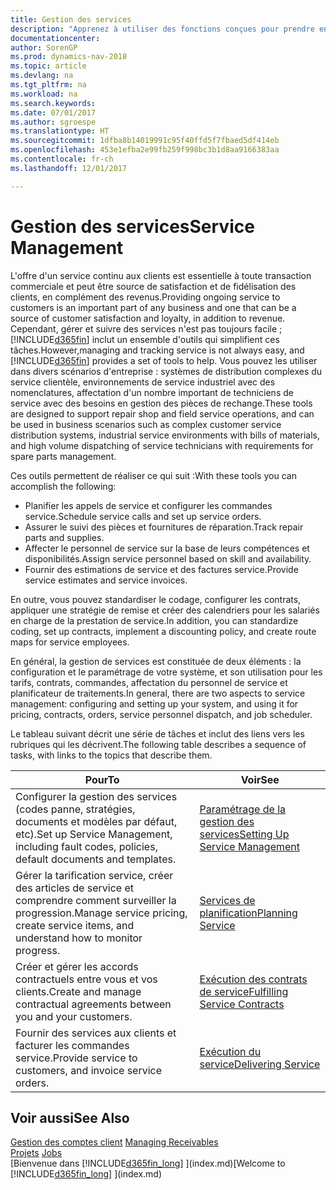 ```yaml
---
title: Gestion des services
description: "Apprenez à utiliser des fonctions conçues pour prendre en charge les opérations de l'atelier de réparation et du service clientèle."
documentationcenter: 
author: SorenGP
ms.prod: dynamics-nav-2018
ms.topic: article
ms.devlang: na
ms.tgt_pltfrm: na
ms.workload: na
ms.search.keywords: 
ms.date: 07/01/2017
ms.author: sgroespe
ms.translationtype: HT
ms.sourcegitcommit: 1dfba8b14019991c95f40ffd5f7fbaed5df414eb
ms.openlocfilehash: 453e1efba2e99fb259f998bc3b1d8aa9166383aa
ms.contentlocale: fr-ch
ms.lasthandoff: 12/01/2017

---
```

# <a name="service-management"></a><span data-ttu-id="9b73e-103">Gestion des services</span><span class="sxs-lookup"><span data-stu-id="9b73e-103">Service Management</span></span>
<span data-ttu-id="9b73e-104">L'offre d'un service continu aux clients est essentielle à toute transaction commerciale et peut être source de satisfaction et de fidélisation des clients, en complément des revenus.</span><span class="sxs-lookup"><span data-stu-id="9b73e-104">Providing ongoing service to customers is an important part of any business and one that can be a source of customer satisfaction and loyalty, in addition to revenue.</span></span> <span data-ttu-id="9b73e-105">Cependant, gérer et suivre des services n'est pas toujours facile ; [!INCLUDE[d365fin](includes/d365fin_md.md)] inclut un ensemble d'outils qui simplifient ces tâches.</span><span class="sxs-lookup"><span data-stu-id="9b73e-105">However,managing and tracking service is not always easy, and [!INCLUDE[d365fin](includes/d365fin_md.md)] provides a set of tools to help.</span></span> <span data-ttu-id="9b73e-106">Vous pouvez les utiliser dans divers scénarios d'entreprise : systèmes de distribution complexes du service clientèle, environnements de service industriel avec des nomenclatures, affectation d'un nombre important de techniciens de service avec des besoins en gestion des pièces de rechange.</span><span class="sxs-lookup"><span data-stu-id="9b73e-106">These tools are designed to support repair shop and field service operations, and can be used in business scenarios such as complex customer service distribution systems, industrial service environments with bills of materials, and high volume dispatching of service technicians with requirements for spare parts management.</span></span>  

 <span data-ttu-id="9b73e-107">Ces outils permettent de réaliser ce qui suit :</span><span class="sxs-lookup"><span data-stu-id="9b73e-107">With these tools you can accomplish the following:</span></span>  

* <span data-ttu-id="9b73e-108">Planifier les appels de service et configurer les commandes service.</span><span class="sxs-lookup"><span data-stu-id="9b73e-108">Schedule service calls and set up service orders.</span></span>  
* <span data-ttu-id="9b73e-109">Assurer le suivi des pièces et fournitures de réparation.</span><span class="sxs-lookup"><span data-stu-id="9b73e-109">Track repair parts and supplies.</span></span>  
* <span data-ttu-id="9b73e-110">Affecter le personnel de service sur la base de leurs compétences et disponibilités.</span><span class="sxs-lookup"><span data-stu-id="9b73e-110">Assign service personnel based on skill and availability.</span></span>  
* <span data-ttu-id="9b73e-111">Fournir des estimations de service et des factures service.</span><span class="sxs-lookup"><span data-stu-id="9b73e-111">Provide service estimates and service invoices.</span></span>  

<span data-ttu-id="9b73e-112">En outre, vous pouvez standardiser le codage, configurer les contrats, appliquer une stratégie de remise et créer des calendriers pour les salariés en charge de la prestation de service.</span><span class="sxs-lookup"><span data-stu-id="9b73e-112">In addition, you can standardize coding, set up contracts, implement a discounting policy, and create route maps for service employees.</span></span>  

<span data-ttu-id="9b73e-113">En général, la gestion de services est constituée de deux éléments : la configuration et le paramétrage de votre système, et son utilisation pour les tarifs, contrats, commandes, affectation du personnel de service et planificateur de traitements.</span><span class="sxs-lookup"><span data-stu-id="9b73e-113">In general, there are two aspects to service management: configuring and setting up your system, and using it for pricing, contracts, orders, service personnel dispatch, and job scheduler.</span></span>  

<span data-ttu-id="9b73e-114">Le tableau suivant décrit une série de tâches et inclut des liens vers les rubriques qui les décrivent.</span><span class="sxs-lookup"><span data-stu-id="9b73e-114">The following table describes a sequence of tasks, with links to the topics that describe them.</span></span>   

|<span data-ttu-id="9b73e-115">**Pour**</span><span class="sxs-lookup"><span data-stu-id="9b73e-115">**To**</span></span>|<span data-ttu-id="9b73e-116">**Voir**</span><span class="sxs-lookup"><span data-stu-id="9b73e-116">**See**</span></span>|  
|------------|-------------|  
|<span data-ttu-id="9b73e-117">Configurer la gestion des services (codes panne, stratégies, documents et modèles par défaut, etc).</span><span class="sxs-lookup"><span data-stu-id="9b73e-117">Set up Service Management, including fault codes, policies, default documents and templates.</span></span>|[<span data-ttu-id="9b73e-118">Paramétrage de la gestion des services</span><span class="sxs-lookup"><span data-stu-id="9b73e-118">Setting Up Service Management</span></span>](service-setup-service.md)|  
|<span data-ttu-id="9b73e-119">Gérer la tarification service, créer des articles de service et comprendre comment surveiller la progression.</span><span class="sxs-lookup"><span data-stu-id="9b73e-119">Manage service pricing, create service items, and understand how to monitor progress.</span></span>|[<span data-ttu-id="9b73e-120">Services de planification</span><span class="sxs-lookup"><span data-stu-id="9b73e-120">Planning Service</span></span>](service-plan-service.md)|  
|<span data-ttu-id="9b73e-121">Créer et gérer les accords contractuels entre vous et vos clients.</span><span class="sxs-lookup"><span data-stu-id="9b73e-121">Create and manage contractual agreements between you and your customers.</span></span>|[<span data-ttu-id="9b73e-122">Exécution des contrats de service</span><span class="sxs-lookup"><span data-stu-id="9b73e-122">Fulfilling Service Contracts</span></span>](service-fulfill-service-contracts.md)|  
|<span data-ttu-id="9b73e-123">Fournir des services aux clients et facturer les commandes service.</span><span class="sxs-lookup"><span data-stu-id="9b73e-123">Provide service to customers, and invoice service orders.</span></span>|[<span data-ttu-id="9b73e-124">Exécution du service</span><span class="sxs-lookup"><span data-stu-id="9b73e-124">Delivering Service</span></span>](service-deliver-service.md)|  

## <a name="see-also"></a><span data-ttu-id="9b73e-125">Voir aussi</span><span class="sxs-lookup"><span data-stu-id="9b73e-125">See Also</span></span>  
<span data-ttu-id="9b73e-126">[Gestion des comptes client](receivables-manage-receivables.md) </span><span class="sxs-lookup"><span data-stu-id="9b73e-126">[Managing Receivables](receivables-manage-receivables.md) </span></span>  
<span data-ttu-id="9b73e-127">[Projets](projects-how-create-jobs.md) </span><span class="sxs-lookup"><span data-stu-id="9b73e-127">[Jobs](projects-how-create-jobs.md) </span></span>  
<span data-ttu-id="9b73e-128">[Bienvenue dans [!INCLUDE[d365fin_long](includes/d365fin_long_md.md)] ](index.md)</span><span class="sxs-lookup"><span data-stu-id="9b73e-128">[Welcome to [!INCLUDE[d365fin_long](includes/d365fin_long_md.md)] ](index.md)</span></span>

